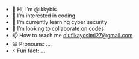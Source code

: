 - 👋 Hi, I’m @ikkybis
- 👀 I’m interested in coding
- 🌱 I’m currently learning cyber security
- 💞️ I’m looking to collaborate on codes
- 📫 How to reach me olufikayosimi27@gmail.com
- 😄 Pronouns: ...
- ⚡ Fun fact: ...

<!---
ikkybis/ikkybis is a ✨ special ✨ repository because its `README.md` (this file) appears on your GitHub profile.
You can click the Preview link to take a look at your changes.
--->
